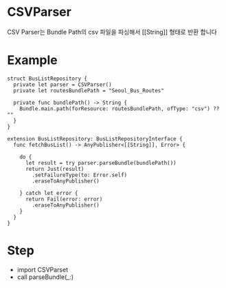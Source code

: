 # CSVParser

CSV Parser는 Bundle Path의 csv 파일을 파싱해서 [[String]] 형태로 반환 합니다

# Example
```
struct BusListRepository {
  private let parser = CSVParser()
  private let routesBundlePath = "Seoul_Bus_Routes"
  
  private func bundlePath() -> String {
    Bundle.main.path(forResource: routesBundlePath, ofType: "csv") ?? ""
  }
}

extension BusListRepository: BusListRepositoryInterface {
  func fetchBusList() -> AnyPublisher<[[String]], Error> {
    
    do {
      let result = try parser.parseBundle(bundlePath())
      return Just(result)
        .setFailureType(to: Error.self)
        .eraseToAnyPublisher()
      
    } catch let error {
      return Fail(error: error)
        .eraseToAnyPublisher()
    }
  }
}
```

# Step
- import CSVParset
- call parseBundle(_:)
